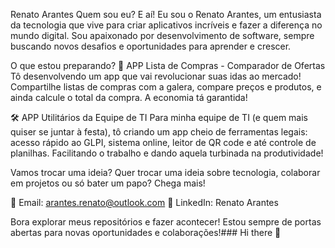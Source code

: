 Renato Arantes
Quem sou eu?
E aí! Eu sou o Renato Arantes, um entusiasta da tecnologia que vive para criar aplicativos incríveis e fazer a diferença no mundo digital. Sou apaixonado por desenvolvimento de software, sempre buscando novos desafios e oportunidades para aprender e crescer.

O que estou preparando?
🛒 APP Lista de Compras - Comparador de Ofertas
Tô desenvolvendo um app que vai revolucionar suas idas ao mercado! Compartilhe listas de compras com a galera, compare preços e produtos, e ainda calcule o total da compra. A economia tá garantida!


🛠️ APP Utilitários da Equipe de TI
Para minha equipe de TI (e quem mais quiser se juntar à festa), tô criando um app cheio de ferramentas legais: acesso rápido ao GLPI, sistema online, leitor de QR code e até controle de planilhas. Facilitando o trabalho e dando aquela turbinada na produtividade!


Vamos trocar uma ideia?
Quer trocar uma ideia sobre tecnologia, colaborar em projetos ou só bater um papo? Chega mais!

📧 Email: arantes.renato@outlook.com
🔗 LinkedIn: Renato Arantes

Bora explorar meus repositórios e fazer acontecer! Estou sempre de portas abertas para novas oportunidades e colaborações!### Hi there 👋

<!--
**arantes-renato/arantes-renato** is a ✨ _special_ ✨ repository because its `README.md` (this file) appears on your GitHub profile.

Here are some ideas to get you started:

- 🔭 I’m currently working on ...
- 🌱 I’m currently learning ...
- 👯 I’m looking to collaborate on ...
- 🤔 I’m looking for help with ...
- 💬 Ask me about ...
- 📫 How to reach me: ...
- 😄 Pronouns: ...
- ⚡ Fun fact: ...
-->
